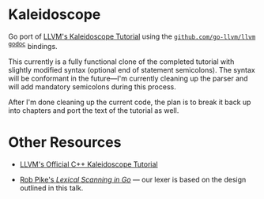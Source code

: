 Kaleidoscope
============

Go port of [LLVM's Kaleidoscope Tutorial](http://llvm.org/docs/tutorial/LangImpl1.html) using the [`github.com/go-llvm/llvm`](github.com/go-llvm/llvm) <sup>[godoc](godoc.org/github.com/go-llvm/llvm)</sup> bindings.

This currently is a fully functional clone of the completed tutorial with slightly modified syntax (optional end of statement semicolons). The syntax will be conformant in the future—I'm currently cleaning up the parser and will add mandatory semicolons during this process.

After I'm done cleaning up the current code, the plan is to break it back up into chapters and port the text of the tutorial as well.

Other Resources
===============

* [LLVM's Official C++ Kaleidoscope Tutorial](http://llvm.org/docs/tutorial/LangImpl1.html)

* [Rob Pike's *Lexical Scanning in Go*](http://www.youtube.com/watch?v=HxaD_trXwRE) — our lexer is based on the design outlined in this talk.